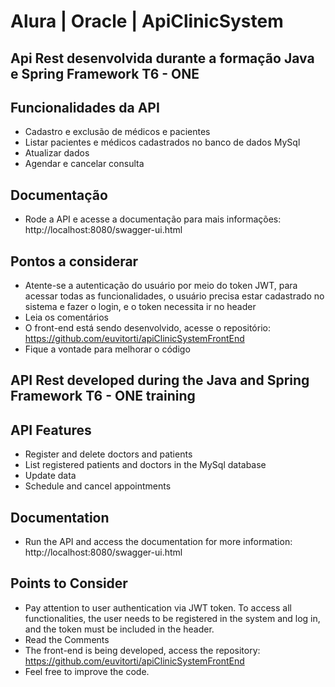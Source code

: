 # Alura | Oracle | ApiClinicSystem

## Api Rest desenvolvida durante a formação Java e Spring Framework T6 - ONE

## Funcionalidades da API
- Cadastro e exclusão de médicos e pacientes
- Listar pacientes e médicos cadastrados no banco de dados MySql
- Atualizar dados
- Agendar e cancelar consulta

## Documentação
- Rode a API e acesse a documentação para mais informações: http://localhost:8080/swagger-ui.html

## Pontos a considerar
- Atente-se a autenticação do usuário por meio do token JWT, para acessar todas as funcionalidades, o usuário precisa estar cadastrado no sistema e fazer o login, e o token necessita ir no header
- Leia os comentários
- O front-end está sendo desenvolvido, acesse o repositório: https://github.com/euvitorti/apiClinicSystemFrontEnd
- Fique a vontade para melhorar o código

## API Rest developed during the Java and Spring Framework T6 - ONE training

## API Features

- Register and delete doctors and patients
- List registered patients and doctors in the MySql database
- Update data
- Schedule and cancel appointments

## Documentation
- Run the API and access the documentation for more information: http://localhost:8080/swagger-ui.html

## Points to Consider

- Pay attention to user authentication via JWT token. To access all functionalities, the user needs to be registered in the system and log in, and the token must be included in the header.
- Read the Comments
- The front-end is being developed, access the repository: https://github.com/euvitorti/apiClinicSystemFrontEnd
- Feel free to improve the code.
